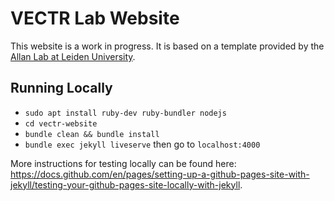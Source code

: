 # VECTR Lab Website

This website is a work in progress. It is based on a template provided by the [Allan Lab at Leiden University](https://www.allanlab.org/aboutwebsite.html).

## Running Locally
- `sudo apt install ruby-dev ruby-bundler nodejs`
- `cd vectr-website`
- `bundle clean && bundle install`
- `bundle exec jekyll liveserve` then go to `localhost:4000`

More instructions for testing locally can be found here: https://docs.github.com/en/pages/setting-up-a-github-pages-site-with-jekyll/testing-your-github-pages-site-locally-with-jekyll.